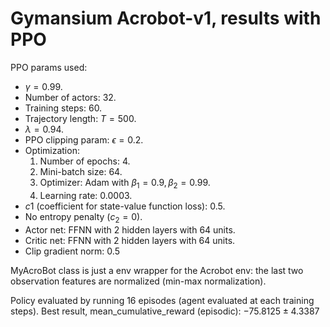 # Gymansium Acrobot-v1, results with PPO

PPO params used:

- $\gamma=0.99$.
- Number of actors: 32.
- Training steps: 60.
- Trajectory length: $T=500$.
- $\lambda=0.94$.
- PPO clipping param: $\epsilon=0.2$.
- Optimization:
  1. Number of epochs: 4.
  2. Mini-batch size: 64.
  3. Optimizer: Adam with $\beta_1=0.9, \beta_2=0.99$.
  4. Learning rate: 0.0003.
- $c1$ (coefficient for state-value function loss): 0.5.
- No entropy penalty ($c_2=0$).
- Actor net: FFNN with 2 hidden layers with 64 units.
- Critic net: FFNN with 2 hidden layers with 64 units.
- Clip gradient norm: 0.5

MyAcroBot class is just a env wrapper for the Acrobot env: the last two observation features are normalized (min-max normalization).

Policy evaluated by running 16 episodes (agent evaluated at each training steps). Best result, mean_cumulative_reward (episodic): $-75.8125\pm4.3387$
